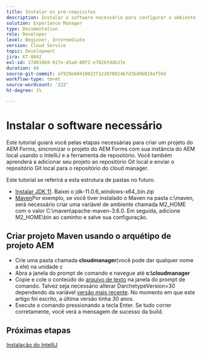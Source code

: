 ```yaml
---
title: Instalar os pré-requisitos
description: Instalar o software necessário para configurar o ambiente de desenvolvimento
solution: Experience Manager
type: Documentation
role: Developer
level: Beginner, Intermediate
version: Cloud Service
topic: Development
jira: KT-8842
exl-id: 274018b9-91fe-45ad-80f2-e7826fddb37e
duration: 64
source-git-commit: af928e60410022f12207082467d3bd9b818af59d
workflow-type: tm+mt
source-wordcount: '222'
ht-degree: 1%

---
```


# Instalar o software necessário

Este tutorial guiará você pelas etapas necessárias para criar um projeto do AEM Forms, sincronizar o projeto do AEM Forms com sua instância do AEM local usando o IntelliJ e a ferramenta de repositório. Você também aprenderá a adicionar seu projeto ao repositório Git local e enviar o repositório Git local para o repositório do cloud manager.





Este tutorial se referirá a esta estrutura de pastas no futuro.

* [Instalar JDK 11](https://www.oracle.com/java/technologies/downloads/#java11-windows). Baixei o jdk-11.0.6_windows-x64_bin.zip
* [Maven](https://maven.apache.org/guides/getting-started/windows-prerequisites.html)Por exemplo, se você tiver instalado o Maven na pasta c:\maven, será necessário criar uma variável de ambiente chamada M2_HOME com o valor C:\maven\apache-maven-3.6.0. Em seguida, adicione M2_HOME\bin ao caminho e salve sua configuração.

## Criar projeto Maven usando o arquétipo de projeto AEM

* Crie uma pasta chamada **cloudmanager**(você pode dar qualquer nome a ele) na unidade c
* Abra a janela do prompt de comando e navegue até **c:\cloudmanager**
* Copie e cole o conteúdo do [arquivo de texto](assets/creating-maven-project.txt) na janela do prompt de comando. Talvez seja necessário alterar DarchetypeVersion=30 dependendo da variável [versão mais recente](https://github.com/adobe/aem-project-archetype/releases). No momento em que este artigo foi escrito, a última versão tinha 30 anos.
* Execute o comando pressionando a tecla Enter. Se tudo correr corretamente, você verá a mensagem de sucesso da build.

## Próximas etapas

[Instalação do IntelliJ](./intellij-set-up.md)